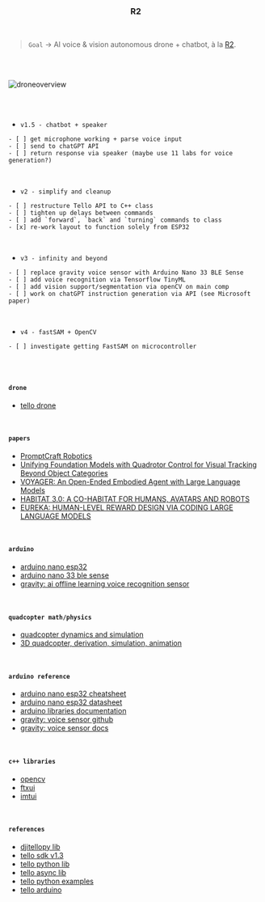 <h3 align="center">R2</h3>

<br>

> `Goal` → AI voice & vision autonomous drone + chatbot, à la [R2](https://www.starwars.com/databank/r2-d2/).

<br>
<br>

![droneoverview](https://i.imgur.com/9pmgEsE.jpg)

<br>
<br>

* `v1.5 - chatbot + speaker`

```text
- [ ] get microphone working + parse voice input
- [ ] send to chatGPT API
- [ ] return response via speaker (maybe use 11 labs for voice generation?)
```

<br>

* `v2 - simplify and cleanup`

```text
- [ ] restructure Tello API to C++ class
- [ ] tighten up delays between commands
- [ ] add `forward`, `back` and `turning` commands to class
- [x] re-work layout to function solely from ESP32
```

<br>

* `v3 - infinity and beyond`

```text
- [ ] replace gravity voice sensor with Arduino Nano 33 BLE Sense
- [ ] add voice recognition via Tensorflow TinyML
- [ ] add vision support/segmentation via openCV on main comp
- [ ] work on chatGPT instruction generation via API (see Microsoft paper)
```

<br>

* `v4 - fastSAM + OpenCV`

```text
- [ ] investigate getting FastSAM on microcontroller
```

<br>
<br>

#### `drone`

* [tello drone](https://www.ryzerobotics.com/tello)

<br>

#### `papers`

* [PromptCraft Robotics](https://github.com/microsoft/PromptCraft-Robotics)
* [Unifying Foundation Models with Quadrotor Control for Visual Tracking Beyond Object Categories](https://arxiv.org/pdf/2310.04781.pdf)
* [VOYAGER: An Open-Ended Embodied Agent with Large Language Models](https://arxiv.org/pdf/2305.16291.pdf)
* [HABITAT 3.0: A CO-HABITAT FOR HUMANS, AVATARS AND ROBOTS](https://ai.meta.com/static-resource/habitat3)
* [EUREKA: HUMAN-LEVEL REWARD DESIGN VIA CODING LARGE LANGUAGE MODELS](https://arxiv.org/pdf/2310.12931.pdf)

<br>

#### `arduino`

* [arduino nano esp32](https://store-usa.arduino.cc/products/nano-esp32?selectedStore=us)
* [arduino nano 33 ble sense](https://store-usa.arduino.cc/products/arduino-nano-33-ble-sense?selectedStore=us)
* [gravity: ai offline learning voice recognition sensor](https://www.dfrobot.com/product-2665.html)

<br>

#### `quadcopter math/physics`

* [quadcopter dynamics and simulation](https://andrew.gibiansky.com/blog/physics/quadcopter-dynamics/)
* [3D quadcopter, derivation, simulation, animation](https://www.youtube.com/watch?v=4hlQ2pf842U)

<br>

#### `arduino reference`

* [arduino nano esp32 cheatsheet](https://docs.arduino.cc/tutorials/nano-esp32/cheat-sheet)
* [arduino nano esp32 datasheet](https://docs.arduino.cc/resources/datasheets/ABX00083-datasheet.pdf)
* [arduino libraries documentation](https://www.arduino.cc/reference/en/libraries/)
* [gravity: voice sensor github](https://github.com/DFRobot/DFRobot_DF2301Q?tab=readme-ov-file)
* [gravity: voice sensor docs](https://wiki.dfrobot.com/SKU_SEN0539-EN_Gravity_Voice_Recognition_Module_I2C_UART#target_2)

<br>

#### `c++ libraries`

* [opencv](https://github.com/opencv/opencv)
* [ftxui](https://github.com/ArthurSonzogni/FTXUI)
* [imtui](https://github.com/ggerganov/imtui)

<br>

#### `references`

* [djitellopy lib](https://github.com/damiafuentes/DJITelloPy)
* [tello sdk v1.3](https://dl-cdn.ryzerobotics.com/downloads/tello/20180910/Tello%20SDK%20Documentation%20EN_1.3.pdf)
* [tello python lib](https://github.com/dji-sdk/Tello-Python)
* [tello async lib](https://github.com/robagar/tello-asyncio)
* [tello python examples](https://github.com/dji-sdk/Tello-Python)
* [tello arduino](https://github.com/akshayvernekar/telloArduino)
